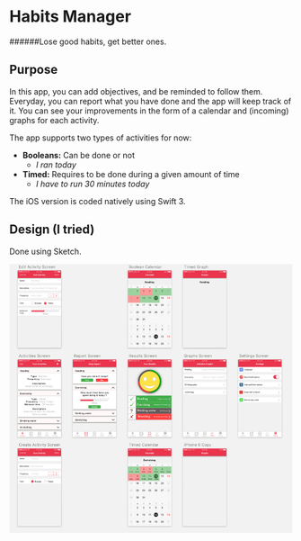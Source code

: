 # Habits Manager
######Lose good habits, get better ones.

## Purpose
In this app, you can add objectives, and be reminded to follow them.
Everyday, you can report what you have done and the app will keep track of it.
You can see your improvements in the form of a calendar and (incoming) graphs for each activity.

The app supports two types of activities for now:
- **Booleans:** Can be done or not
    - *I ran today*
- **Timed:** Requires to be done during a given amount of time
    - *I have to run 30 minutes today*

The iOS version is coded natively using Swift 3.

## Design (I tried)
Done using Sketch.

![App Screens](./App_Screens.png)

